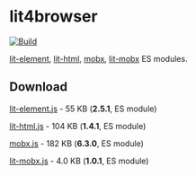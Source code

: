 # lit4browser

[![Build](https://github.com/webfolderio/lit4browser/workflows/lit-element/badge.svg)](https://github.com/webfolderio/lit4browser/actions)

[lit-element](https://github.com/Polymer/lit-element), [lit-html](https://github.com/lit/lit/tree/lit-html-1.x), [mobx](https://github.com/mobxjs/mobx), [lit-mobx](https://github.com/adobe/lit-mobx) ES modules.

## Download

[lit-element.js](https://github.com/webfolderio/lit4browser/releases/download/2.5.1/lit-element.js) - 55 KB (__2.5.1__, ES module)

[lit-html.js](https://github.com/webfolderio/lit4browser/releases/download/2.5.1/lit-html.js) - 104 KB (__1.4.1__, ES module)

[mobx.js](https://github.com/webfolderio/lit4browser/releases/download/2.5.1/mobx.js) - 182 KB (__6.3.0__, ES module)

[lit-mobx.js](https://github.com/webfolderio/lit4browser/releases/download/2.5.1/lit-mobx.js) - 4.0 KB (__1.0.1__, ES module)
